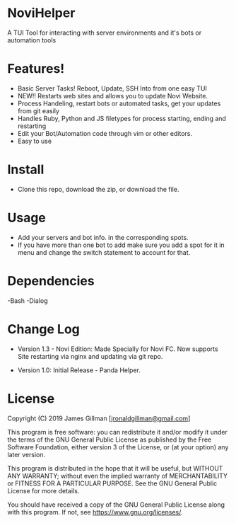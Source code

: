 # NoviHelper
A TUI Tool for interacting with server environments and it's bots or automation tools

# Features!
- Basic Server Tasks! Reboot, Update, SSH Into from one easy TUI
- NEW!! Restarts web sites and allows you to update Novi Website.
- Process Handeling, restart bots or automated tasks, get your updates from git easily
- Handles Ruby, Python and JS filetypes for process starting, ending and restarting
- Edit your Bot/Automation code through vim or other editors.
- Easy to use

# Install
- Clone this repo, download the zip, or download the file.

# Usage
- Add your servers and bot info. in the corresponding spots.
- If you have more than one bot to add make sure you add a spot for it in menu and change the switch statement to account for that.
 

# Dependencies
-Bash
-Dialog

# Change Log
- Version 1.3 - Novi Edition: Made Specially for Novi FC. Now supports Site restarting via nginx and updating via git repo.

- Version 1.0: Initial Release - Panda Helper.

# License
Copyright (C) 2019  James Gillman [jronaldgillman@gmail.com]

This program is free software: you can redistribute it and/or modify
it under the terms of the GNU General Public License as published by
the Free Software Foundation, either version 3 of the License, or
(at your option) any later version.

This program is distributed in the hope that it will be useful,
but WITHOUT ANY WARRANTY; without even the implied warranty of
MERCHANTABILITY or FITNESS FOR A PARTICULAR PURPOSE.  See the
GNU General Public License for more details.

You should have received a copy of the GNU General Public License
along with this program.  If not, see <https://www.gnu.org/licenses/>.